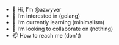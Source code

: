 - 👋 Hi, I’m @azwyver
- 👀 I’m interested in (golang)
- 🌱 I’m currently learning (minimalism)
- 💞️ I’m looking to collaborate on (nothing)
- 📫 How to reach me (don't)

<!---
azwyver/azwyver is a ✨ special ✨ repository because its `README.md` (this file) appears on your GitHub profile.
You can click the Preview link to take a look at your changes.
--->
